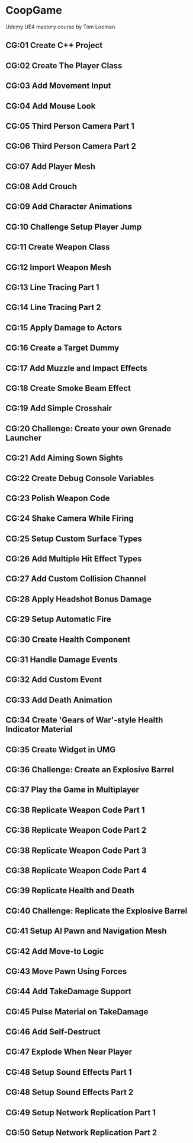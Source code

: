 # CoopGame
Udemy UE4 mastery course by Tom Looman.


## CG:01 Create C++ Project ##

## CG:02 Create The Player Class ##

## CG:03 Add Movement Input ##

## CG:04 Add Mouse Look ##

## CG:05 Third Person Camera Part 1 ##

## CG:06 Third Person Camera Part 2 ##

## CG:07 Add Player Mesh ##

## CG:08 Add Crouch ##

## CG:09 Add Character Animations ##

## CG:10 Challenge Setup Player Jump ##

## CG:11 Create Weapon Class ##

## CG:12 Import Weapon Mesh ##

## CG:13 Line Tracing Part 1 ##

## CG:14 Line Tracing Part 2 ##

## CG:15 Apply Damage to Actors ##

## CG:16 Create a Target Dummy ##

## CG:17 Add Muzzle and Impact Effects ##

## CG:18 Create Smoke Beam Effect ##

## CG:19 Add Simple Crosshair ##

## CG:20 Challenge: Create your own Grenade Launcher ##

## CG:21 Add Aiming Sown Sights ##

## CG:22 Create Debug Console Variables ##

## CG:23 Polish Weapon Code ##

## CG:24 Shake Camera While Firing ##

## CG:25 Setup Custom Surface Types ##

## CG:26 Add Multiple Hit Effect Types ##

## CG:27 Add Custom Collision Channel ##

## CG:28 Apply Headshot Bonus Damage ##

## CG:29 Setup Automatic Fire ##

## CG:30 Create Health Component ##

## CG:31 Handle Damage Events ##

## CG:32 Add Custom Event ##

## CG:33 Add Death Animation ##

## CG:34 Create 'Gears of War'-style Health Indicator Material ##

## CG:35 Create Widget in UMG ##

## CG:36 Challenge: Create an Explosive Barrel ##

## CG:37 Play the Game in Multiplayer ##

## CG:38 Replicate Weapon Code Part 1 ##

## CG:38 Replicate Weapon Code Part 2 ##

## CG:38 Replicate Weapon Code Part 3 ##

## CG:38 Replicate Weapon Code Part 4 ##

## CG:39 Replicate Health and Death ##

## CG:40 Challenge: Replicate the Explosive Barrel ##

## CG:41 Setup AI Pawn and Navigation Mesh ##

## CG:42 Add Move-to Logic ##

## CG:43 Move Pawn Using Forces ##

## CG:44 Add TakeDamage Support ##

## CG:45 Pulse Material on TakeDamage ##

## CG:46 Add Self-Destruct ##

## CG:47 Explode When Near Player ##

## CG:48 Setup Sound Effects Part 1 ##

## CG:48 Setup Sound Effects Part 2 ##

## CG:49 Setup Network Replication Part 1 ##

## CG:50 Setup Network Replication Part 2 ##
